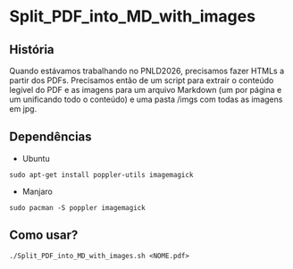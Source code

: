 # Split_PDF_into_MD_with_images

## História

Quando estávamos trabalhando no PNLD2026, precisamos fazer HTMLs a partir dos PDFs. Precisamos então de um script para extrair o conteúdo legível do
PDF e as imagens para um arquivo Markdown (um por página e um unificando todo o conteúdo) e uma pasta /imgs com todas as imagens em jpg. 

## Dependências



* Ubuntu
```
sudo apt-get install poppler-utils imagemagick
```

* Manjaro
```
sudo pacman -S poppler imagemagick

```

## Como usar?

```
./Split_PDF_into_MD_with_images.sh <NOME.pdf>
```
